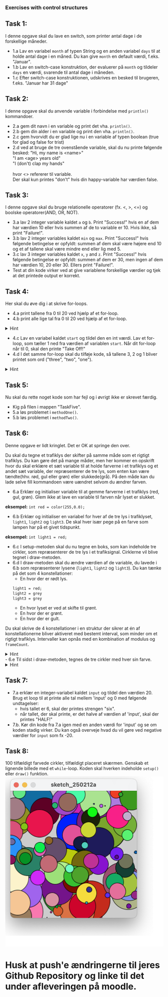### Exercises with control structures

## Task 1: 
I denne opgave skal du lave en switch, som printer antal dage i de forskellige måneder.
- 1.a Lav en variabel `month` af typen String og en anden variabel `days` til at holde antal dage i en måned.
Du kan give `month` en default værdi, f.eks. "Januar".
- 1.b Lav en switch-case konstruktion, der evaluerer på `month` og tildeler `days` en værdi, svarende til antal dage i måneden.
- 1.c Efter switch-case konstruktionen, udskrives en besked til brugeren, f.eks. "Januar har 31 dage"

## Task 2: 
I denne opgave skal du anvende variable i forbindelse med <code>println()</code> kommandoer.
- 2.a gem dit navn i en variable og print det vha. <code>println()</code>.
- 2.b gem din alder i en variable og print den vha. <code>println()</code>.
- 2.c gem hvorvidt du er glad lige nu i en variable af typen boolean (true for glad og false for trist) 
- 2.d ved at bruge de tre ovenstående variable, skal du nu printe følgende besked:
    "Hi, my name is \<name\>" <br />
    "I am \<age\> years old" <br />
    "I (don't) clap my hands" <br />
                                <br />
    hvor \<\> refererer til variable. <br />
    Der skal kun printes "don't" hvis din happy-variable har værdien false. <br />
                                
## Task 3:
I denne opgave skal du bruge relationelle operatorer (fx. <, >, <=) og boolske operatorer(AND, OR, NOT).

- 3.a lav 2 integer variable kaldet `a` og `b`. Print "Success!" hvis en af dem har værdien 10 eller hvis summen af de to variable er 10. Hvis ikke, så print "Failure!".
- 3.b lav 2 integer variables kaldet `min` og `max`. Print "Success!" hvis følgende betingelse er opfyldt: summen af dem skal være højere end 10 og et af tallene skal være mindre end eller lig med 5.
- 3.c lav 3 integer variables kaldet `x`, `y` and `z`. Print "Success!" hvis følgende betingelse er opfyldt: summen af dem er 30, men ingen af dem har værdien 10, 20 eller 30. Ellers print "Failure!".
- Test at din kode virker ved at give variablene forskellige værdier og tjek at det printede output er korrekt. 

 

## Task 4: 
Her skal du øve dig i at skrive for-loops. 
- 4.a print tallene fra 0 til 20 ved hjælp af et for-loop.
- 4.b print alle lige tal fra 0 til 20 ved hjælp af et for-loop. 
<details>
        <summary>
           Hint
        </summary>
        google 'java modulus even number'
    </details>  

- 4.c Lav en variabel kaldet `start` og tildel den en int værdi. Lav et for-loop, som tæller 1 ned fra værdien af variablen `start`. Når dit for-loop når til 0, skal den printe "Take Off!"
- 4.d I det samme for-loop skal du tilføje kode, så tallene 3, 2 og 1 bliver printet som ord ("three", "two", "one").

<details>
        <summary>
           Hint
        </summary>
<code>
String counterAsString=""; <br>
switch(i){ <br>
   case 3: counterAsString = "three" <br>
   ...
}    
</code>code>
</details> 


## Task 5: 
Nu skal du rette noget kode som har fejl og i øvrigt ikke er skrevet færdig.

- Kig på filen i mappen "TaskFive". 
- 5.a løs problemet i <code>methodOne()</code>.
- 5.b løs problemet i <code>methodTwo()</code>.

## Task 6: 
Denne opgave er lidt kringlet. Det er OK at springe den over.

Du skal du tegne et trafiklys der skifter på samme måde som et rigtigt trafiklys.
Du kan gøre det på mange måder, men her kommer en opskrift hvor du skal erklære et sæt variable til at holde farverne i et trafiklys og et andet sæt variable, der repræsenterer de tre lys, som enten kan være tændte(hhv. rød, gul eller grøn) eller slukkede(grå). 
På den måde kan du lade selve fill kommandoen være uændret selvom du ændrer farven. 

- 6.a Erklær og initialiser variable til at gemme farverne i et trafiklys (red, gul, grøn). Glem ikke at lave en variable til farven når lyset er slukket.

**eksempel:** `int red = color(255,0.0);`

- 6.b Erklær og initialiser en variabel for hver af de tre lys i trafiklyset, `light1`, `light2` og `light3`. De skal hver især pege på en farve som lampen har på et givet tidspunkt. 

**eksempel:** `int light1 = red;`

- 6.c I setup-metoden skal du nu tegne en boks, som kan indeholde tre cirkler, som repræsenterer de tre lys i et trafiksignal. Cirklerne vil blive tegnet i draw-metoden.
- 6.d I draw-metoden skal du ændre værdien af de variable, du lavede i 6.b som repræsenterer lysene (`light1`, `light2` og `light3`). 
Du kan tænke på det som 4 konstellationer: 
  - En hvor der er rødt lys. 
  ```
  light1 = red;
  light2 = grey
  light3 = grey
  ```
  - En hvor lyset er ved at skifte til grønt.
  - En hvor der er grønt.
  - En hvor der er gult.

 Du skal skrive de 4 konstellationer i en struktur der sikrer at én af konstellationerne bliver aktiveret med bestemt interval, som minder om et rigtigt trafiklys.
 Intervaller kan opnås med en kombination af modulus og `frameCount`.
<details>
        <summary>
           Hint
        </summary>
<i>pseudokode:</i>
       <code>

     switch(frameCount%400)
        case 0 
        case 100
        case 200
        case 300
       
</code>
    </details> 
- 6.e Til sidst i draw-metoden, tegnes de tre cirkler med hver sin farve.

<details>
        <summary>
           Hint
        </summary>
       <code>

    fill(light1);
    ellipse(width/2, height/2-50, 40, 40);

    // etc...

</code>
    </details> 
    
  
## Task 7: 
- 7.a erklær en integer-variabel kaldet `input` og tildel den værdien 20. Brug et loop til at printe alle tal mellem 'input' og 0 med følgende undtagelser: 
    - hvis tallet er 6, skal der printes strengen "six".
    - når tallet, der skal printe, er det halve af værdien af 'input', skal der printes "HALF!"
- 7.b. Kør din kode fra 7.a igen med en anden værdi for 'input' og se om koden stadig virker. Du kan også overveje hvad du vil gøre ved negative værdier for `input` som fx -20.
    

## Task 8:
100 tilfældigt farvede cirkler, tilfældigt placeret skærmen.
Genskab et lignende billede med et `while`-loop. Koden skal hverken indeholde `setup()` eller `draw()` funktion.
![image](assets/art.png)



# Husk at push'e ændringerne til jeres Github Repository og linke til det under afleveringen på moodle. 

